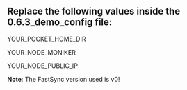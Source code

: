 ## Replace the following values inside the 0.6.3_demo_config file:


YOUR_POCKET_HOME_DIR

YOUR_NODE_MONIKER

YOUR_NODE_PUBLIC_IP

**Note**: The FastSync version used is v0!

